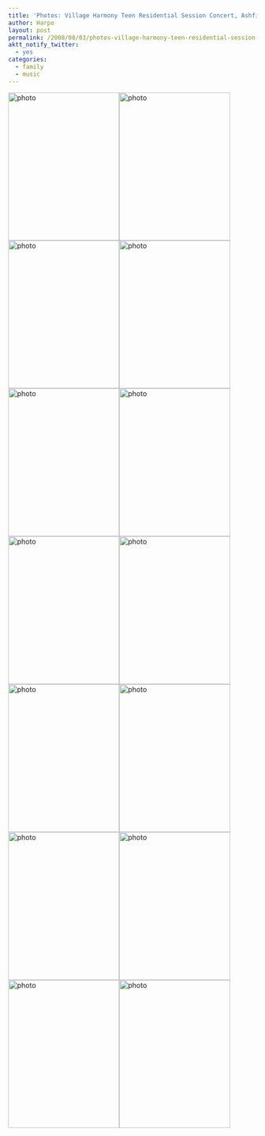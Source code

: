 ```yaml
---
title: 'Photos: Village Harmony Teen Residential Session Concert, Ashfield MA'
author: Harpo
layout: post
permalink: /2008/08/03/photos-village-harmony-teen-residential-session-concert-ashfield-ma/
aktt_notify_twitter:
  - yes
categories:
  - family
  - music
---
```

[<img class="alignnone size-full wp-image-364" src="http://harpojaeger.com/wp-content/uploads/2008/08/p-640-480-8c3df4d9-12f3-47ca-86b7-5b5902a8b9dc.jpeg" alt="photo" width="225" height="300" />][1][<img class="alignnone size-full wp-image-364" src="http://harpojaeger.com/wp-content/uploads/2008/08/p-640-480-c395472f-e7e2-4842-9b9b-afaa910ff82f.jpeg" alt="photo" width="225" height="300" />][2][<img class="alignnone size-full wp-image-364" src="http://harpojaeger.com/wp-content/uploads/2008/08/p-640-480-6985a306-6048-40a2-af30-d19487266494.jpeg" alt="photo" width="225" height="300" />][3][<img class="alignnone size-full wp-image-364" src="http://harpojaeger.com/wp-content/uploads/2008/08/p-640-480-ca2b8926-2893-43c3-a3f6-6576cbcb9bc6.jpeg" alt="photo" width="225" height="300" />][4][<img class="alignnone size-full wp-image-364" src="http://harpojaeger.com/wp-content/uploads/2008/08/p-640-480-a391e10d-170b-47b3-8d6b-2018d5a65748.jpeg" alt="photo" width="225" height="300" />][5][<img class="alignnone size-full wp-image-364" src="http://harpojaeger.com/wp-content/uploads/2008/08/p-640-480-3590ddbf-09ca-499f-98b0-b14fc706c483.jpeg" alt="photo" width="225" height="300" />][6][<img class="alignnone size-full wp-image-364" src="http://harpojaeger.com/wp-content/uploads/2008/08/p-640-480-46e2be76-4c46-4fc8-a67c-3a0a638e0f35.jpeg" alt="photo" width="225" height="300" />][7][<img class="alignnone size-full wp-image-364" src="http://harpojaeger.com/wp-content/uploads/2008/08/p-640-480-59711349-e146-488d-9d27-5ea15cd0793e.jpeg" alt="photo" width="225" height="300" />][8][<img class="alignnone size-full wp-image-364" src="http://harpojaeger.com/wp-content/uploads/2008/08/p-640-480-641fa645-5fb7-4a13-92ed-09079dbdac1f.jpeg" alt="photo" width="225" height="300" />][9][<img class="alignnone size-full wp-image-364" src="http://harpojaeger.com/wp-content/uploads/2008/08/p-640-480-1637261f-0507-4285-b526-7c502788ca35.jpeg" alt="photo" width="225" height="300" />][10][<img class="alignnone size-full wp-image-364" src="http://harpojaeger.com/wp-content/uploads/2008/08/p-640-480-b8f9ff3b-b2d1-45ec-866b-d7ed2377edb8.jpeg" alt="photo" width="225" height="300" />][11][<img class="alignnone size-full wp-image-364" src="http://harpojaeger.com/wp-content/uploads/2008/08/p-640-480-4c34c8c3-42cf-4aed-9e90-1978bb3a454e.jpeg" alt="photo" width="225" height="300" />][12][<img class="alignnone size-full wp-image-364" src="http://harpojaeger.com/wp-content/uploads/2008/08/p-640-480-44673365-83c3-4ddc-9dc3-2833b6ee3d0d.jpeg" alt="photo" width="225" height="300" />][13][<img class="alignnone size-full wp-image-364" src="http://harpojaeger.com/wp-content/uploads/2008/08/p-640-480-b4c8c197-8e49-48bc-a77f-9763140756c0.jpeg" alt="photo" width="225" height="300" />][14]

 [1]: http://harpojaeger.com/wp-content/uploads/2008/08/p-640-480-8c3df4d9-12f3-47ca-86b7-5b5902a8b9dc.jpeg
 [2]: http://harpojaeger.com/wp-content/uploads/2008/08/p-640-480-c395472f-e7e2-4842-9b9b-afaa910ff82f.jpeg
 [3]: http://harpojaeger.com/wp-content/uploads/2008/08/p-640-480-6985a306-6048-40a2-af30-d19487266494.jpeg
 [4]: http://harpojaeger.com/wp-content/uploads/2008/08/p-640-480-ca2b8926-2893-43c3-a3f6-6576cbcb9bc6.jpeg
 [5]: http://harpojaeger.com/wp-content/uploads/2008/08/p-640-480-a391e10d-170b-47b3-8d6b-2018d5a65748.jpeg
 [6]: http://harpojaeger.com/wp-content/uploads/2008/08/p-640-480-3590ddbf-09ca-499f-98b0-b14fc706c483.jpeg
 [7]: http://harpojaeger.com/wp-content/uploads/2008/08/p-640-480-46e2be76-4c46-4fc8-a67c-3a0a638e0f35.jpeg
 [8]: http://harpojaeger.com/wp-content/uploads/2008/08/p-640-480-59711349-e146-488d-9d27-5ea15cd0793e.jpeg
 [9]: http://harpojaeger.com/wp-content/uploads/2008/08/p-640-480-641fa645-5fb7-4a13-92ed-09079dbdac1f.jpeg
 [10]: http://harpojaeger.com/wp-content/uploads/2008/08/p-640-480-1637261f-0507-4285-b526-7c502788ca35.jpeg
 [11]: http://harpojaeger.com/wp-content/uploads/2008/08/p-640-480-b8f9ff3b-b2d1-45ec-866b-d7ed2377edb8.jpeg
 [12]: http://harpojaeger.com/wp-content/uploads/2008/08/p-640-480-4c34c8c3-42cf-4aed-9e90-1978bb3a454e.jpeg
 [13]: http://harpojaeger.com/wp-content/uploads/2008/08/p-640-480-44673365-83c3-4ddc-9dc3-2833b6ee3d0d.jpeg
 [14]: http://harpojaeger.com/wp-content/uploads/2008/08/p-640-480-b4c8c197-8e49-48bc-a77f-9763140756c0.jpeg